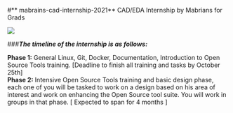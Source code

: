 #** mabrains-cad-internship-2021**
CAD/EDA Internship by Mabrians for Grads

![](https://www.google.com/url?sa=i&url=https%3A%2F%2Fgithub.com%2Fmabrains&psig=AOvVaw3nmjZmTGw49efKaqizqWoP&ust=1633113840055000&source=images&cd=vfe&ved=0CAkQjRxqFwoTCIiB66Otp_MCFQAAAAAdAAAAABAD)


###_**The timeline of the internship is as follows:**_

**Phase 1:** General Linux, Git, Docker, Documentation, Introduction to Open Source Tools training. [Deadline to finish all training and tasks by October 25th]  
**Phase 2:** Intensive Open Source Tools training and basic design phase, each one of you will be tasked to work on a design based on his area of interest and work on enhancing the Open Source tool suite. You will work in groups in that phase. [ Expected to span for 4 months ]  


